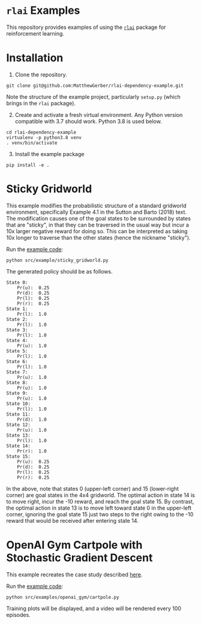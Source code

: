 # `rlai` Examples
This repository provides examples of using the [`rlai`](https://github.com/MatthewGerber/rlai) package for 
reinforcement learning. 

# Installation

1. Clone the repository.
```
git clone git@github.com:MatthewGerber/rlai-dependency-example.git
```
Note the structure of the example project, particularly `setup.py` (which brings in the `rlai` package).

2.  Create and activate a fresh virtual environment. Any Python version compatible with 3.7 should work. Python 3.8 is
used below.
```
cd rlai-dependency-example
virtualenv -p python3.8 venv
. venv/bin/activate
```

3. Install the example package
```
pip install -e .
```

# Sticky Gridworld
This example modifies the probabilistic structure of a standard gridworld environment, specifically Example 4.1 in the 
Sutton and Barto (2018) text. The modification causes one of the goal states to be surrounded by states that are 
"sticky", in that they can be traversed in the usual way but incur a 10x larger negative reward for doing so. This can 
be interpreted as taking 10x longer to traverse than the other states (hence the nickname "sticky").

Run the [example code](src/examples/gridworld/sticky_gridworld.py):

```
python src/example/sticky_gridworld.py
```

The generated policy should be as follows.

```
State 0:
	Pr(u):  0.25
	Pr(d):  0.25
	Pr(l):  0.25
	Pr(r):  0.25
State 1:
	Pr(l):  1.0
State 2:
	Pr(l):  1.0
State 3:
	Pr(l):  1.0
State 4:
	Pr(u):  1.0
State 5:
	Pr(l):  1.0
State 6:
	Pr(l):  1.0
State 7:
	Pr(u):  1.0
State 8:
	Pr(u):  1.0
State 9:
	Pr(u):  1.0
State 10:
	Pr(l):  1.0
State 11:
	Pr(d):  1.0
State 12:
	Pr(u):  1.0
State 13:
	Pr(l):  1.0
State 14:
	Pr(r):  1.0
State 15:
	Pr(u):  0.25
	Pr(d):  0.25
	Pr(l):  0.25
	Pr(r):  0.25
```

In the above, note that states 0 (upper-left corner) and 15 (lower-right corner) are goal states in the 4x4 gridworld. 
The optimal action in state 14 is to move right, incur the -10 reward, and reach the goal state 15. By contrast, the 
optimal action in state 13 is to move left toward state 0 in the upper-left corner, ignoring the goal state 15 just two 
steps to the right owing to the -10 reward that would be received after entering state 14.

# OpenAI Gym Cartpole with Stochastic Gradient Descent
This example recreates the case study described 
[here](https://matthewgerber.github.io/rlai/case_studies/inverted_pendulum.html).

Run the [example code](src/examples/openai_gym/cartpole.py):

```
python src/examples/openai_gym/cartpole.py
```

Training plots will be displayed, and a video will be rendered every 100 episodes.